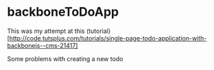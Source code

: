 # backboneToDoApp

This was my attempt at this (tutorial)[http://code.tutsplus.com/tutorials/single-page-todo-application-with-backbonejs--cms-21417]

Some problems with creating a new todo
